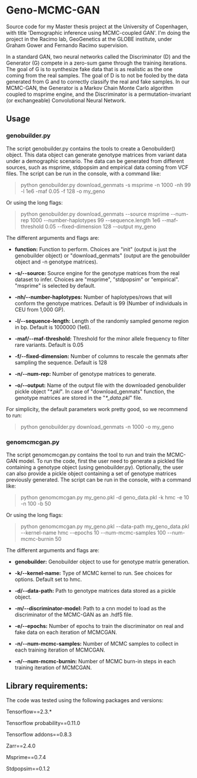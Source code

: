 # Geno-MCMC-GAN
Source code for my Master thesis project at the University of Copenhagen, with title 'Demographic inference using MCMC-coupled GAN'. I'm doing the project in the  Racimo lab, GeoGenetics at the GLOBE institute, under Graham Gower and Fernando Racimo supervision.

In a standard GAN, two neural networks called the Discriminator (D) and the Generator (G) compete in a zero-sum game through the training iterations. The goal of G is to synthesize fake data that is as realistic as the one coming from the real samples. The goal of D is to not be fooled by the data generated from G and to correctly classify the real and fake samples. In our MCMC-GAN, the Generator is a Markov Chain Monte Carlo algorithm coupled to msprime engine, and the Discriminator is a permutation-invariant (or exchangeable) Convolutional Neural Network.


## Usage
### genobuilder.py

The script genobuilder.py contains the tools to create a Genobuilder() object. This data object can generate genotype matrices from variant data under a demographic scenario. The data can be generated from different sources, such as msprime, stdpopsim and empirical data coming from VCF files. The script can be run in the console, with a command like:

> python genobuilder.py download_genmats -s msprime -n 1000 -nh 99 -l 1e6 -maf 0.05 -f 128 -o my_geno

Or using the long flags:

> python genobuilder.py download_genmats --source msprime --num-rep 1000  --number-haplotypes 99 --sequence.length 1e6 --maf-threshold 0.05 --fixed-dimension 128 --output my_geno

The different arguments and flags are:

- **function:** Function to perform. Choices are "init" (output is just the genobuilder object) or "download_genmats" (output are the genobuilder object and -n genotype matrices).

- **-s/--source:** Source engine for the genotype matrices from the real dataset to infer. Choices are "msprime", "stdpopsim" or "empirical". "msprime" is selected by default.

- **-nh/--number-haplotypes:** Number of haplotypes/rows that will conform the genotype matrices. Default is 99 (Number of individuals in CEU from 1,000 GP).

- **-l/--sequence-length:** Length of the randomly sampled genome region in bp. Default is 1000000 (1e6).

- **-maf/--maf-threshold:** Threshold for the minor allele frequency to filter rare variants. Default is 0.05

- **-f/--fixed-dimension:** Number of columns to rescale the genmats after sampling the sequence. Default is 128

- **-n/--num-rep:** Number of genotype matrices to generate.

- **-o/--output:** Name of the output file with the downloaded genobuilder pickle object "*\*.pkl*". In case of "download_genmats" function, the genotype matrices are stored in the "*\*_data.pkl*" file.

For simplicity, the default parameters work pretty good, so we recommend to run:

> python genobuilder.py download_genmats -n 1000 -o my_geno


### genomcmcgan.py

The script genomcmcgan.py contains the tool to run and train the MCMC-GAN model. To run the code, first the user need to generate a pickled file containing a genotype object (using genobuilder.py). Optionally, the user can also provide a pickle object containing a set of genotype matrices previously generated. The script can be run in the console, with a command like:

> python genomcmcgan.py my_geno.pkl -d geno_data.pkl -k hmc -e 10 -n 100 -b 50

Or using the long flags:

> python genomcmcgan.py my_geno.pkl --data-path my_geno_data.pkl --kernel-name hmc --epochs 10 --num-mcmc-samples 100 --num-mcmc-burnin 50

The different arguments and flags are:

- **genobuilder:** Genobuilder object to use for genotype matrix generation.

- **-k/--kernel-name:** Type of MCMC kernel to run. See choices for options. Default set to hmc.

- **-d/--data-path:** Path to genotype matrices data stored as a pickle object.

- **-m/--discriminator-model:** Path to a cnn model to load as the discriminator of the MCMC-GAN as an .hdf5 file.

- **-e/--epochs:** Number of epochs to train the discriminator on real and fake data on each iteration of MCMCGAN.

- **-n/--num-mcmc-samples:** Number of MCMC samples to collect in each training iteration of MCMCGAN.

- **-n/--num-mcmc-burnin:** Number of MCMC burn-in steps in each training iteration of MCMCGAN.


## Library requirements:

The code was tested using the following packages and versions:

Tensorflow==2.3.*

Tensorflow probability==0.11.0

Tensorflow addons==0.8.3

Zarr==2.4.0

Msprime==0.7.4

Stdpopsim==0.1.2
